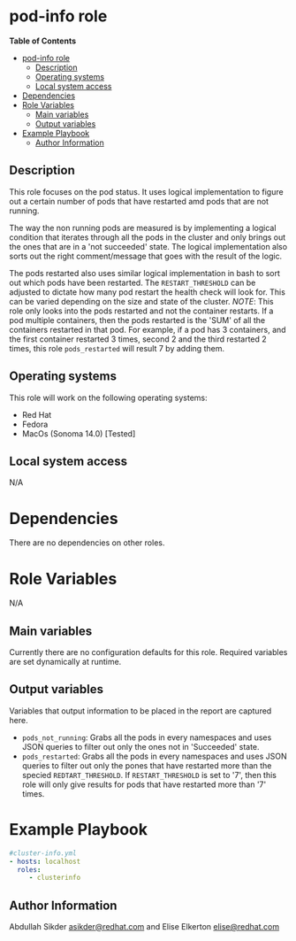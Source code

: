 # pod-info role

**Table of Contents**
- [pod-info role](#pod-info-role)
  - [Description](#description)
  - [Operating systems](#operating-systems)
  - [Local system access](#local-system-access)
- [Dependencies](#dependencies)
- [Role Variables](#role-variables)
  - [Main variables](#main-variables)
  - [Output variables](#output-variables)
- [Example Playbook](#example-playbook)
  - [Author Information](#author-information)

## Description
 This role focuses on the pod status. It uses logical implementation to figure out a certain number of pods that have restarted amd pods that are not running. 
 
 The way the non running pods are measured is by implementing a logical condition that iterates through all the pods in the cluster and only brings out the ones that are in a 'not succeeded' state. The logical implementation also sorts out the right comment/message that goes with the result of the logic. 

 The pods restarted also uses similar logical implementation in bash to sort out which pods have been restarted. The `RESTART_THRESHOLD` can be adjusted to dictate how many pod restart the health check will look for. This can be varied depending on the size and state of the cluster. 
 *NOTE*: This role only looks into the pods restarted and not the container restarts. If a pod multiple containers, then the pods restarted is the 'SUM' of all the containers restarted in that pod. For example, if a pod has 3 containers, and the first container restarted 3 times, second 2 and the third restarted 2 times, this role `pods_restarted` will result 7 by adding them. 

## Operating systems
This role will work on the following operating systems:

 * Red Hat
 * Fedora
 * MacOs (Sonoma 14.0) [Tested]
  
## Local system access

N/A

# Dependencies

There are no dependencies on other roles.

# Role Variables
N/A
## Main variables

Currently there are no configuration defaults for this role. Required variables are set dynamically at runtime.

## Output variables

Variables that output information to be placed in the report are captured here.

* `pods_not_running`: Grabs all the pods in every namespaces and uses JSON queries to filter out only the ones not in 'Succeeded' state. 
* `pods_restarted`: Grabs all the pods in every namespaces and uses JSON queries to filter out only the pones that have restarted more than the specied `REDTART_THRESHOLD`. If `RESTART_THRESHOLD` is set to '7', then this role will only give results for pods that have restarted more than '7' times. 


# Example Playbook
```yaml
#cluster-info.yml
- hosts: localhost
  roles:
     - clusterinfo
```

## Author Information
Abdullah Sikder asikder@redhat.com and Elise Elkerton elise@redhat.com
